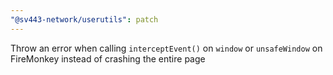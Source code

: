 ```yaml
---
"@sv443-network/userutils": patch
---
```


Throw an error when calling `interceptEvent()` on `window` or `unsafeWindow` on FireMonkey instead of crashing the entire page
